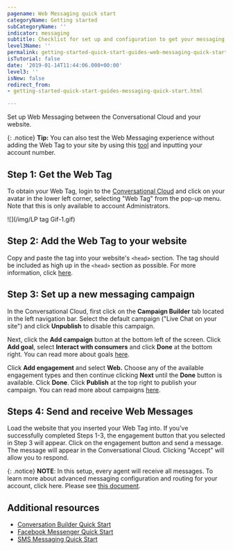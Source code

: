 ```yaml
---
pagename: Web Messaging quick start
categoryName: Getting started
subCategoryName: ''
indicator: messaging
subtitle: Checklist for set up and configuration to get your messaging program running
level3Name: ''
permalink: getting-started-quick-start-guides-web-messaging-quick-start.html
isTutorial: false
date: '2019-01-14T11:44:06.000+00:00'
level3: ''
isNew: false
redirect_from:
- getting-started-quick-start-guides-messaging-quick-start.html

---
```

Set up Web Messaging between the Conversational Cloud and your website.

{: .notice}
**Tip:** You can also test the Web Messaging experience without adding the Web Tag to your site by using this [tool](https://developers.liveperson.com/web-messaging/emulator.html) and inputting your account number.

## Step 1: Get the Web Tag

To obtain your Web Tag, login to the [Conversational Cloud](https://authentication.liveperson.net/) and click on your avatar in the lower left corner, selecting "Web Tag" from the pop-up menu. Note that this is only available to account Administrators.

![](/img/LP tag Gif-1.gif)

## Step 2: Add the Web Tag to your website

Copy and paste the tag into your website's `<head>` section. The tag should be included as high up in the `<head>` section as possible. For more information, click [here](https://knowledge.liveperson.com/getting-started-add-the-liveperson-tag-to-your-website.html).

## Step 3: Set up a new messaging campaign

In the Conversational Cloud, first click on the **Campaign Builder** tab located in the left navigation bar. Select the default campaign ("Live Chat on your site") and click **Unpublish** to disable this campaign.

Next, click the **Add campaign** button at the bottom left of the screen. Click **Add goal**, select **Interact with consumers** and click **Done** at the bottom right. You can read more about goals [here](https://knowledge.liveperson.com/contact-center-management-campaigns-campaign-goals.html).

Click **Add engagement** and select **Web.** Choose any of the available engagement types and then continue clicking **Next** until the **Done** button is available. Click **Done**. Click **Publish** at the top right to publish your campaign. You can read more about campaigns [here](https://knowledge.liveperson.com/contact-center-management-campaigns-campaigns-overview.html).

## Steps 4: Send and receive Web Messages

Load the website that you inserted your Web Tag into. If you’ve successfully completed Steps 1-3, the engagement button that you selected in Step 3 will appear. Click on the engagement button and send a message. The message will appear in the Conversational Cloud. Clicking "Accept" will allow you to respond.

{: .notice}
**NOTE**: In this setup, every agent will receive all messages. To learn more about advanced messaging configuration and routing for your account, click here. Please see [this document](https://knowledge.liveperson.com/getting-started-getting-started-with-messaging.html).

## Additional resources

* [Conversation Builder Quick Start](https://knowledge.liveperson.com/getting-started-quick-start-guides-bots-quick-start.html)
* [Facebook Messenger Quick Start](https://knowledge.liveperson.com/getting-started-quick-start-guides-facebook-messenger-quick-start.html)
* [SMS Messaging Quick Start](https://knowledge.liveperson.com/getting-started-quick-start-guides-twilio-sms-quick-start.html)
